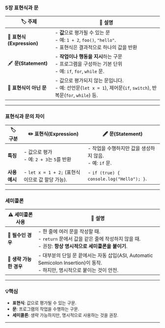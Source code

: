### **5장 표현식과 문**

| 🏷️ **주제** | 📜 **설명** |
| --- | --- |
| 📖 **표현식(Expression)** | - **값**으로 평가될 수 있는 문<br>- 예: `1 + 2`, `foo()`, `"hello"`.<br>- 표현식은 결과적으로 하나의 값을 반환 |
| 🖋️ **문(Statement)** | - **작업이나 행동을 지시**하는 구문<br>- 프로그램을 구성하는 기본 단위<br>- 예: `if`, `for`, `while` 문. |
| 🤔 **표현식이 아닌 문** | - 값으로 평가되지 않는 문입니다.<br>- 예: 선언문(`let x = 1`), 제어문(`if`, `switch`), 반복문(`for`, `while`) 등. |

---

### **표현식과 문의 차이**

| 🏷️ **구분** | ✏️ **표현식(Expression)** | 🖋️ **문(Statement)** |
| --- | --- | --- |
| **특징** | - 값으로 평가<br>- 예: `2 + 3`는 `5`를 반환 | - 작업을 수행하지만 값을 생성하지 않음.<br>- 예: `if` 문. |
| **사용 예시** | - `let x = 1 + 2;` (표현식이므로 값 할당 가능). | - `if (true) { console.log("Hello"); }`. |

---

### **세미콜론**

| ⚠️ **세미콜론 사용** | 📜 **설명** |
| --- | --- |
| 🛑 **필수인 경우** | - 한 줄에 여러 문을 작성할 때.<br>- `return` 문에서 값을 같은 줄에 작성하지 않을 때.<br>- 권장: **항상 명시적으로 세미콜론을 붙이기**. |
| 🚫 **생략 가능한 경우** | - 대부분의 단일 문 끝에서는 자동 삽입(ASI, Automatic Semicolon Insertion)이 동작.<br>- 하지만, 명시적으로 붙이는 것이 안전. |

---

### 💡핵심

- **표현식**: 값으로 평가될 수 있는 구문.
- **문**: 프로그램의 작업을 수행하는 구문.
- **세미콜론**: 생략 가능하지만, 명시적으로 사용하는 것을 권장.

---
